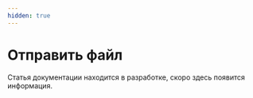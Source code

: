 ```yaml
---
hidden: true
---
```


# Отправить файл

Статья документации находится в разработке, скоро здесь появится информация.
